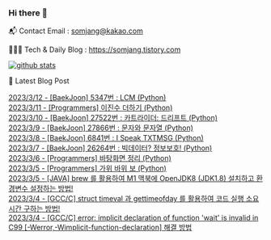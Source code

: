 ### Hi there 👋

📬  Contact Email : somjang@kakao.com

👨🏻‍💻  Tech & Daily Blog : https://somjang.tistory.com

[![github stats](https://github-readme-stats.vercel.app/api?username=SOMJANG&show_icons=true&hide_border=False)](https://somjang.tistory.com)

🤩 Latest Blog Post

[2023/3/12 - [BaekJoon] 5347번 : LCM (Python)](https://somjang.tistory.com/entry/BaekJoon-5347%EB%B2%88-LCM-Python) <br>
[2023/3/11 - [Programmers] 이진수 더하기 (Python)](https://somjang.tistory.com/entry/Programmers-%EC%9D%B4%EC%A7%84%EC%88%98-%EB%8D%94%ED%95%98%EA%B8%B0-Python) <br>
[2023/3/10 - [BaekJoon] 27522번 : 카트라이더: 드리프트 (Python)](https://somjang.tistory.com/entry/BaekJoon-27522%EB%B2%88-%EC%B9%B4%ED%8A%B8%EB%9D%BC%EC%9D%B4%EB%8D%94-%EB%93%9C%EB%A6%AC%ED%94%84%ED%8A%B8-Python) <br>
[2023/3/9 - [BaekJoon] 27866번 : 문자와 문자열 (Python)](https://somjang.tistory.com/entry/BaekJoon-27866%EB%B2%88-%EB%AC%B8%EC%9E%90%EC%99%80-%EB%AC%B8%EC%9E%90%EC%97%B4-Python) <br>
[2023/3/8 - [BaekJoon] 6841번 : I Speak TXTMSG (Python)](https://somjang.tistory.com/entry/BaekJoon-6841%EB%B2%88-I-Speak-TXTMSG-Python) <br>
[2023/3/7 - [BaekJoon] 26264번 : 빅데이터? 정보보호! (Python)](https://somjang.tistory.com/entry/BaekJoon-26264%EB%B2%88-%EB%B9%85%EB%8D%B0%EC%9D%B4%ED%84%B0-%EC%A0%95%EB%B3%B4%EB%B3%B4%ED%98%B8-Python) <br>
[2023/3/6 - [Programmers] 바탕화면 정리 (Python)](https://somjang.tistory.com/entry/Programmers-%EB%B0%94%ED%83%95%ED%99%94%EB%A9%B4-%EC%A0%95%EB%A6%AC-Python) <br>
[2023/3/5 - [Programmers] 가위 바위 보 (Python)](https://somjang.tistory.com/entry/Programmers-%EA%B0%80%EC%9C%84-%EB%B0%94%EC%9C%84-%EB%B3%B4-Python) <br>
[2023/3/5 - [JAVA] brew 를 활용하여 M1 맥북에 OpenJDK8 (JDK1.8) 설치하고 환경변수 설정하는 방법!](https://somjang.tistory.com/entry/JAVA-brew-%EB%A5%BC-%ED%99%9C%EC%9A%A9%ED%95%98%EC%97%AC-M1-%EB%A7%A5%EB%B6%81%EC%97%90-OpenJDK8-JDK18-%EC%84%A4%EC%B9%98%ED%95%98%EA%B3%A0-%ED%99%98%EA%B2%BD%EB%B3%80%EC%88%98-%EC%84%A4%EC%A0%95%ED%95%98%EB%8A%94-%EB%B0%A9%EB%B2%95) <br>
[2023/3/4 - [GCC/C] struct timeval 과 gettimeofday 를 활용하여 코드 실행 소요시간 구하는 방법!](https://somjang.tistory.com/entry/GCCC-struct-timeval-%EA%B3%BC-gettimeofday-%EB%A5%BC-%ED%99%9C%EC%9A%A9%ED%95%98%EC%97%AC-%EC%BD%94%EB%93%9C-%EC%8B%A4%ED%96%89-%EC%86%8C%EC%9A%94%EC%8B%9C%EA%B0%84-%EA%B5%AC%ED%95%98%EB%8A%94-%EB%B0%A9%EB%B2%95) <br>
[2023/3/4 - [GCC/C] error: implicit declaration of function 'wait' is invalid in C99 [-Werror,-Wimplicit-function-declaration] 해결 방법](https://somjang.tistory.com/entry/GCCC-error-implicit-declaration-of-function-wait-is-invalid-in-C99-Werror-Wimplicit-function-declaration-%ED%95%B4%EA%B2%B0-%EB%B0%A9%EB%B2%95) <br>
